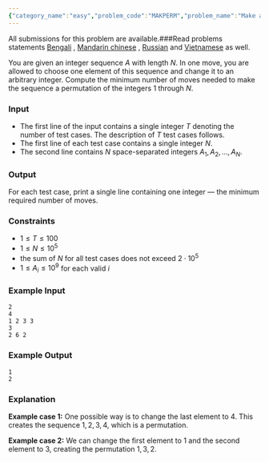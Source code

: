 ```yaml
---
{"category_name":"easy","problem_code":"MAKPERM","problem_name":"Make a Permutation","languages_supported":{"0":"C","1":"CPP14","2":"JAVA","3":"PYTH","4":"PYTH 3.6","5":"PYPY","6":"CS2","7":"PAS fpc","8":"PAS gpc","9":"RUBY","10":"PHP","11":"GO","12":"NODEJS","13":"HASK","14":"rust","15":"SCALA","16":"swift","17":"D","18":"PERL","19":"FORT","20":"WSPC","21":"ADA","22":"CAML","23":"ICK","24":"BF","25":"ASM","26":"CLPS","27":"PRLG","28":"ICON","29":"SCM qobi","30":"PIKE","31":"ST","32":"NICE","33":"LUA","34":"BASH","35":"NEM","36":"LISP sbcl","37":"LISP clisp","38":"SCM guile","39":"JS","40":"ERL","41":"TCL","42":"kotlin","43":"PERL6","44":"TEXT","45":"SCM chicken","46":"PYP3","47":"CLOJ","48":"COB","49":"FS"},"max_timelimit":1,"source_sizelimit":50000,"problem_author":"kingofnumbers","problem_tester":null,"date_added":"21-09-2018","tags":{"0":"cook98","1":"kingofnumbers","2":"observations","3":"permutation","4":"simple","5":"taran_1407"},"time":{"view_start_date":1537727402,"submit_start_date":1537727402,"visible_start_date":1537727402,"end_date":1735669800},"is_direct_submittable":false,"layout":"problem"}
---
```

<span class="solution-visible-txt">All submissions for this problem are available.</span>###Read problems statements [Bengali](http://www.codechef.com/download/translated/COOK98/bengali/MAKPERM.pdf) , [Mandarin chinese](http://www.codechef.com/download/translated/COOK98/mandarin/MAKPERM.pdf) , [Russian](http://www.codechef.com/download/translated/COOK98/russian/MAKPERM.pdf) and [Vietnamese](http://www.codechef.com/download/translated/COOK98/vietnamese/MAKPERM.pdf) as well.

You are given an integer sequence $A$ with length $N$. In one move, you are allowed to choose one element of this sequence and change it to an arbitrary integer. Compute the minimum number of moves needed to make the sequence a permutation of the integers $1$ through $N$.

### Input
- The first line of the input contains a single integer $T$ denoting the number of test cases. The description of $T$ test cases follows.
- The first line of each test case contains a single integer $N$.
- The second line contains $N$ space-separated integers $A_1, A_2, \dots, A_N$.

### Output
For each test case, print a single line containing one integer — the minimum required number of moves.

### Constraints 
- $1 \le T \le 100$
- $1 \le N \le 10^5$
- the sum of $N$ for all test cases does not exceed $2 \cdot 10^5$
- $1 \le A_i \le 10^9$ for each valid $i$

### Example Input
```
2
4
1 2 3 3
3
2 6 2
```

### Example Output
```
1
2
```

### Explanation
**Example case 1:** One possible way is to change the last element to $4$. This creates the sequence $1, 2, 3, 4$, which is a permutation.

**Example case 2:** We can change the first element to $1$ and the second element to $3$, creating the permutation $1, 3, 2$.
